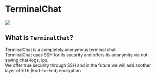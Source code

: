 # TerminalChat

![](https://media.discordapp.net/attachments/824045796156112896/824314563050471464/Terminal_Chat_banner.png)

## What is `TerminalChat`?

TerminalChat is a completely anonymous terminal chat.<br>
TerminalChat uses SSH for its security and offers its anonymity via not saving chat-logs,
ips.<br>
We offer true security through SSH and in the future we will add another layer of ETE (End-To-End) encryption
